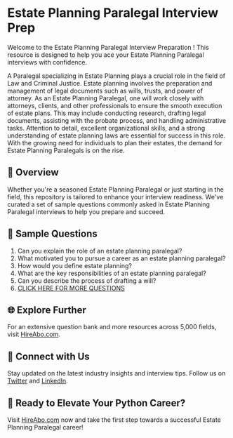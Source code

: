 # Estate Planning Paralegal Interview Prep

Welcome to the Estate Planning Paralegal Interview Preparation ! This resource is designed to help you ace your Estate Planning Paralegal interviews with confidence.

A Paralegal specializing in Estate Planning plays a crucial role in the field of Law and Criminal Justice. Estate planning involves the preparation and management of legal documents such as wills, trusts, and power of attorney. As an Estate Planning Paralegal, one will work closely with attorneys, clients, and other professionals to ensure the smooth execution of estate plans. This may include conducting research, drafting legal documents, assisting with the probate process, and handling administrative tasks. Attention to detail, excellent organizational skills, and a strong understanding of estate planning laws are essential for success in this role. With the growing need for individuals to plan their estates, the demand for Estate Planning Paralegals is on the rise.

## 🚀 Overview

Whether you're a seasoned Estate Planning Paralegal or just starting in the field, this repository is tailored to enhance your interview readiness. We've curated a set of sample questions commonly asked in Estate Planning Paralegal interviews to help you prepare and succeed.

## 📝 Sample Questions

1. Can you explain the role of an estate planning paralegal?
2. What motivated you to pursue a career as an estate planning paralegal?
3. How would you define estate planning?
4. What are the key responsibilities of an estate planning paralegal?
5. Can you describe the process of drafting a will?
6. [CLICK HERE FOR MORE QUESTIONS](https://hireabo.com/job/9_2_6/Estate%20Planning%20Paralegal)

## 🌐 Explore Further

For an extensive question bank and more resources across 5,000 fields, visit [HireAbo.com](https://www.hireabo.com).

## 📱 Connect with Us

Stay updated on the latest industry insights and interview tips. Follow us on [Twitter](https://twitter.com/hireabo) and [LinkedIn](https://www.linkedin.com/in/hire-abo-3609972a8/).

## 🚀 Ready to Elevate Your Python Career?

Visit [HireAbo.com](https://www.hireabo.com) now and take the first step towards a successful Estate Planning Paralegal career!